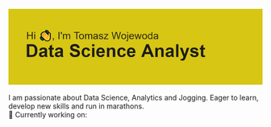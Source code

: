 ![header](https://raw.githubusercontent.com/tomek-programowanie/tomek-programowanie/main/header.png)


I am passionate about Data Science, Analytics and Jogging. Eager to learn, develop new skills and run in marathons.<br/>
🏃 Currently working on: 
